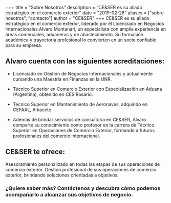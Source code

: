 +++
title = "Sobre Nosotros"
description = "CE&SER es su aliado estratégico en el comercio exterior"
date = "2019-02-28"
aliases = ["sobre-nosotros", "contacto"]
author = "CE&SER"
+++
CE&SER es su aliado estratégico en el comercio exterior, liderado por el Licenciado en Negocios Internacionales Alvaro Montanari, un especialista con amplia experiencia en áreas comerciales, aduaneras y de abastecimiento. Su formación académica y trayectoria profesional lo convierten en un socio confiable para su empresa.

## Alvaro cuenta con las siguientes acreditaciones:

* Licenciado en Gestión de Negocios Internacionales y actualmente cursando una Maestría en Finanzas en la UNR.

* Técnico Superior en Comercio Exterior con Especialización en Aduana (Argentina), obtenido en CES Rosario.

* Técnico Superior en Mantenimiento de Aeronaves, adquirido en CEFAAL, Albacete.

* Además de brindar servicios de consultoría en CE&SER, Alvaro comparte su conocimiento como profesor en la carrera de Técnico Superior en Operaciones de Comercio Exterior, formando a futuros profesionales del comercio internacional.

## CE&SER te ofrece:

Asesoramiento personalizado en todas las etapas de sus operaciones de comercio exterior.
Gestión profesional de sus operaciones de comercio exterior, brindando soluciones orientadas a objetivos.

### ¿Quiere saber más? Contáctenos y descubra cómo podemos acompañarlo a alcanzar sus objetivos de negocio.